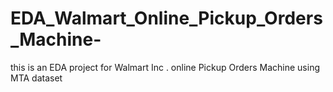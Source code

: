 # EDA_Walmart_Online_Pickup_Orders_Machine-
this is an EDA project for Walmart Inc . online Pickup Orders Machine using MTA dataset
